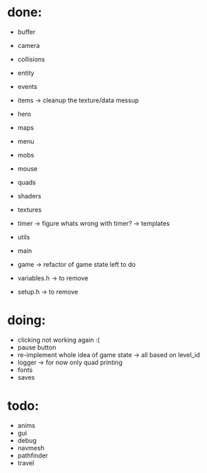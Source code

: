 
# done:
- buffer
- camera
- collisions
- entity
- events
- items -> cleanup the texture/data messup
- hero
- maps
- menu
- mobs
- mouse
- quads
- shaders
- textures
- timer -> figure whats wrong with timer? -> templates
- utils
- main
- game -> refactor of game state left to do

- variables.h -> to remove
- setup.h -> to remove

# doing:
- clicking not working again :( 
- pause button
- re-implement whole idea of game state -> all based on level_id
- logger -> for now only quad printing 
- fonts
- saves

# todo:
- anims
- gui
- debug
- navmesh
- pathfinder
- travel

